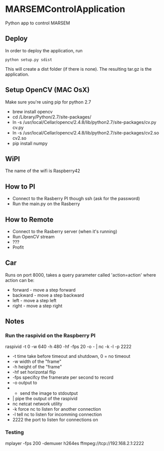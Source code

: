 # MARSEMControlApplication
Python app to control MARSEM

## Deploy
In order to deploy the application, run
```
python setup.py sdist
```
This will create a dist folder \(if there is none\). The resulting tar.gz is the application.

## Setup OpenCV (MAC OsX)
Make sure you're using pip for python 2.7
* brew install opencv
* cd /Library/Python/2.7/site-packages/
* ln -s /usr/local/Cellar/opencv/2.4.8/lib/python2.7/site-packages/cv.py cv.py
* ln -s /usr/local/Cellar/opencv/2.4.8/lib/python2.7/site-packages/cv2.so cv2.so
* pip install numpy




## WiPI
The name of the wifi is Raspberry42

## How to PI
* Connect to the Rasberry PI though ssh (ask for the password)
* Run the main.py on the Rasberry

## How to Remote
* Connect to the Rasberry server (when it's running)
* Run OpenCV stream
* ???
* Profit


## Car
Runs on port 8000, takes a query parameter called 'action=action' where action can be:
* forward - move a step forward
* backward - move a step backward
* left - move a step left
* right - move a step right

## Notes

### Run the raspivid on the Raspberry PI
raspivid -t 0 -w 640 -h 480 -hf -fps 20 -o - | nc -k -l -p 2222
* -t time take before timeout and shutdown, 0 = no timeout
* -w width of the "frame"
* -h height of the "frame"
* -hf set horizontal flip
* -fps specifcy the framerate per second to record
* -o output to
* - send the image to stdoutput
* | pipe the output of the raspivid
* nc netcat network utility
* -k force nc to listen for another connection
* -l tell nc to listen for incomming connection
* 2222 the port to listen for connections on


### Testing
mplayer -fps 200 -demuxer h264es ffmpeg://tcp://192.168.2.1:2222






